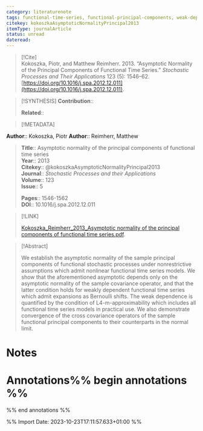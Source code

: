 ```yaml
---
category: literaturenote
tags: functional-time-series, functional-principal-components, weak-dependence, asymptotic-theory
citekey: kokoszkaAsymptoticNormalityPrincipal2013
itemType: journalArticle
status: unread  
dateread:  
---
```


> [!Cite]  
> Kokoszka, Piotr, and Matthew Reimherr. 2013. “Asymptotic Normality of the Principal Components of Functional Time Series.” _Stochastic Processes and Their Applications_ 123 (5): 1546–62. [https://doi.org/10.1016/j.spa.2012.12.011](https://doi.org/10.1016/j.spa.2012.12.011).

> [!SYNTHESIS] 
>**Contribution**::
>
>**Related**:: 
>

> [!METADATA]  
>
**Author**:: Kokoszka, Piotr
**Author**:: Reimherr, Matthew<br>
> **Title**:: Asymptotic normality of the principal components of functional time series    
> **Year**:: 2013     
> **Citekey**:: @kokoszkaAsymptoticNormalityPrincipal2013    
>**Journal**:: *Stochastic Processes and their Applications*    
>**Volume**:: 123    
>**Issue**:: 5     
>    
>    
>     
> **Pages**:: 1546-1562    
>**DOI**:: 10.1016/j.spa.2012.12.011    
>

> [!LINK] 
>
> [Kokoszka_Reimherr_2013_Asymptotic normality of the principal components of functional time series.pdf](file:///Users/steven/Library/CloudStorage/GoogleDrive-steven.golovkine@ul.ie/My%20Drive/bibliography/Stochastic%20Processes%20and%20their%20Applications/2013/Kokoszka_Reimherr_2013_Asymptotic%20normality%20of%20the%20principal%20components%20of%20functional%20time%20series.pdf).

>[!Abstract]
>
>We establish the asymptotic normality of the sample principal components of functional stochastic processes under nonrestrictive assumptions which admit nonlinear functional time series models. We show that the aforementioned asymptotic depends only on the asymptotic normality of the sample covariance operator, and that the latter condition holds for weakly dependent functional time series which admit expansions as Bernoulli shifts. The weak dependence is quantified by the condition of L4-m-approximability which includes all functional time series models in practical use. We also demonstrate convergence of the cross covariance operators of the sample functional principal components to their counterparts in the normal limit.
>>


# Notes<br>
# Annotations%% begin annotations %%  
 
  
%% end annotations %%

%% Import Date: 2023-10-23T17:11:57.633+01:00 %%
